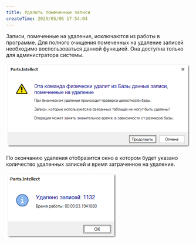 ```yaml
---
title: Удалить помеченные записи
createTime: 2025/05/06 17:54:04
---
```

Записи, помеченные на удаление, исключаются из работы в программе. Для полного очищения помеченных на удаление записей необходимо воспользоваться данной функцией. Она доступна только для администратора системы.

![](../../../assets/specification/image446.png)

По окончанию удаления отобразится окно в котором будет указано количество удаленных записей и время затраченное на удаление.

![](../../../assets/specification/image447.png)
